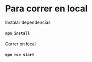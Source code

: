 # Para correr en local

Instalar dependencias
#### `npm install`
Correr en local
#### `npm run start`

